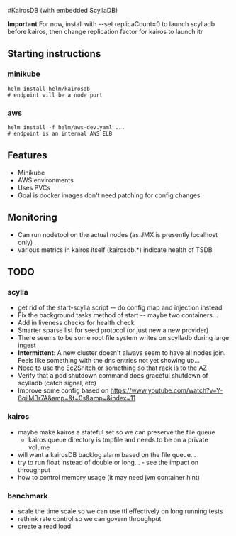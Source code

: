 #KairosDB (with embedded ScyllaDB)

**Important**  For now, install with --set replicaCount=0 to launch scylladb before kairos, then change replication factor for kairos to launch itr

## Starting instructions

### minikube
```aidl
helm install helm/kairosdb
# endpoint will be a node port
```
### aws
```aidl
helm install -f helm/aws-dev.yaml ...
# endpoint is an internal AWS ELB
```

## Features
- Minikube
- AWS environments
- Uses PVCs
- Goal is docker images don't need patching for config changes

## Monitoring
- Can run nodetool on the actual nodes (as JMX is presently localhost only)
- various metrics in kairos itself (kairosdb.*) indicate health of TSDB

## TODO
### scylla
- get rid of the start-scylla script -- do config map and injection instead
- Fix the background tasks method of start -- maybe two containers...
- Add in liveness checks for health check
- Smarter sparse list for seed protocol (or just new a new provider)
- There seems to be some root file system writes on scylladb during large ingest
- **Intermittent**: A new cluster doesn't always seem to have all nodes join.  Feels like something with the dns entries not yet showing up...
- Need to use the Ec2Snitch or something so that rack is to the AZ
- Verify that a pod shutdown command does graceful shutdown of scylladb (catch signal, etc)
- Improve some config based on https://www.youtube.com/watch?v=Y-6qilMBr7A&amp=&t=0s&amp=&index=11

### kairos
- maybe make kairos a stateful set so we can preserve the file queue
  - kairos queue directory is tmpfile and needs to be on a private volume
- will want a kairosDB backlog alarm based on the file queue...
- try to run float instead of double or long... - see the impact on throughput
- how to control memory usage (it may need jvm container hint)

### benchmark
- scale the time scale so we can use ttl effectively on long running tests
- rethink rate control so we can govern throughput
- create a read load